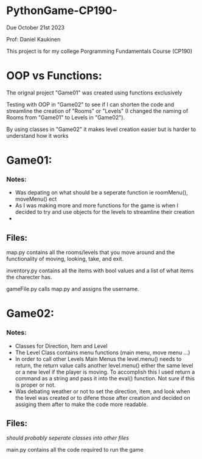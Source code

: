 # PythonGame-CP190-

Due October 21st 2023 

Prof: Daniel Kaukinen


This project is for my college Porgramming Fundamentals Course (CP190)


# OOP vs Functions:

The orignal project "Game01" was created using functions exclusively

Testing with OOP in "Game02" to see if I can shorten the code and streamline the creation of "Rooms" or "Levels" (I changed the naming of Rooms from "Game01" to Levels in "Game02").

By using classes in "Game02" it makes level creation easier but is harder to understand how it works 

# Game01:

### Notes: 

- Was depating on what should be a seperate function ie roomMenu(), moveMenu() ect
- As I was making more and more functions for the game is when I decided to try and use objects for the levels to streamline their creation
- 


## Files:

  map.py contains all the rooms/levels that you move around and the functionality of moving, looking, take, and exit.

  inventory.py contains all the items with bool values and a list of what items the charecter has.

  gameFile.py calls map.py and assigns the username.

# Game02: 

### Notes: 

- Classes for Direction, Item and Level
- The Level Class contains menu functions (main menu, move menu ...)
- In order to call other Levels Main Menus the level.menu() needs to return, the return value calls another level.menu() either the same level or a new level if the player is moving. To accomplish this I used return a command as a string and pass it into the eval() function. Not sure if this is proper or not.
- Was debating weather or not to set the direction, item, and look when the level was created or to difene those after creation and decided on assiging them after to make the code more readable.


## Files:

  *should probably seperate classes into other files*

  main.py contains all the code required to run the game

  

